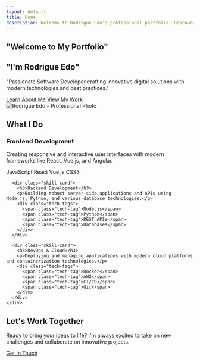 ```yaml
---
layout: default
title: Home
description: Welcome to Rodrigue Edo's professional portfolio. Discover my projects, skills, and experience in software development.
---
```


<section class="hero">
  <div class="hero-content">
    <div class="hero-text">
      <h1 class="hero-title">"Welcome to My Portfolio"</h1>
      <h2 class="hero-subtitle">"I'm Rodrigue Edo"</h2>
      <p class="hero-description">
        "Passionate Software Developer crafting innovative digital solutions with modern technologies and best practices."
      </p>
      <div class="hero-actions">
        <a href="{{ '/about/' | relative_url }}" class="btn btn-primary">Learn About Me</a>
        <a href="{{ '/projects/' | relative_url }}" class="btn btn-secondary">View My Work</a>
      </div>
    </div>
    <div class="hero-image">
      <div class="profile-container">
        <img src="{{ '/assets/img/profile.jpg' | relative_url }}" alt="Rodrigue Edo - Professional Photo" class="profile-photo">
      </div>
    </div>
  </div>
</section>

<section class="skills-overview">
  <div class="wrapper">
    <h2>What I Do</h2>
    <div class="skills-grid">
      <div class="skill-card">
        <h3>Frontend Development</h3>
        <p>Creating responsive and interactive user interfaces with modern frameworks like React, Vue.js, and Angular.</p>
        <div class="tech-tags">
          <span class="tech-tag">JavaScript</span>
          <span class="tech-tag">React</span>
          <span class="tech-tag">Vue.js</span>
          <span class="tech-tag">CSS3</span>
        </div>
      </div>
      
      <div class="skill-card">
        <h3>Backend Development</h3>
        <p>Building robust server-side applications and APIs using Node.js, Python, and various database technologies.</p>
        <div class="tech-tags">
          <span class="tech-tag">Node.js</span>
          <span class="tech-tag">Python</span>
          <span class="tech-tag">REST APIs</span>
          <span class="tech-tag">Databases</span>
        </div>
      </div>
      
      <div class="skill-card">
        <h3>DevOps & Cloud</h3>
        <p>Deploying and managing applications with modern cloud platforms and containerization technologies.</p>
        <div class="tech-tags">
          <span class="tech-tag">Docker</span>
          <span class="tech-tag">AWS</span>
          <span class="tech-tag">CI/CD</span>
          <span class="tech-tag">Git</span>
        </div>
      </div>
    </div>
  </div>
</section>

<section class="cta">
  <div class="wrapper">
    <h2>Let's Work Together</h2>
    <p>Ready to bring your ideas to life? I'm always excited to take on new challenges and collaborate on innovative projects.</p>
    <a href="{{ '/contact/' | relative_url }}" class="btn btn-primary">Get In Touch</a>
  </div>
</section>